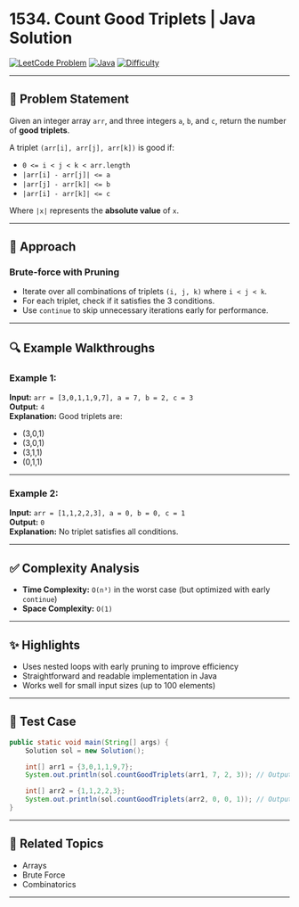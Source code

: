 # 1534. Count Good Triplets | Java Solution

[![LeetCode Problem](https://img.shields.io/badge/LeetCode-1534.%20Count%20Good%20Triplets-blue)](https://leetcode.com/problems/count-good-triplets/)
[![Java](https://img.shields.io/badge/Language-Java-orange)](https://www.java.com/)
[![Difficulty](https://img.shields.io/badge/Difficulty-Easy-brightgreen)]()

---

## 🧩 Problem Statement

Given an integer array `arr`, and three integers `a`, `b`, and `c`, return the number of **good triplets**.

A triplet `(arr[i], arr[j], arr[k])` is good if:

- `0 <= i < j < k < arr.length`
- `|arr[i] - arr[j]| <= a`
- `|arr[j] - arr[k]| <= b`
- `|arr[i] - arr[k]| <= c`

Where `|x|` represents the **absolute value** of `x`.

---

## 🧠 Approach

### Brute-force with Pruning

- Iterate over all combinations of triplets `(i, j, k)` where `i < j < k`.
- For each triplet, check if it satisfies the 3 conditions.
- Use `continue` to skip unnecessary iterations early for performance.

---

## 🔍 Example Walkthroughs

### Example 1:
**Input:** `arr = [3,0,1,1,9,7], a = 7, b = 2, c = 3`  
**Output:** `4`  
**Explanation:** Good triplets are:  
- (3,0,1)  
- (3,0,1)  
- (3,1,1)  
- (0,1,1)

---

### Example 2:
**Input:** `arr = [1,1,2,2,3], a = 0, b = 0, c = 1`  
**Output:** `0`  
**Explanation:** No triplet satisfies all conditions.

---

## ✅ Complexity Analysis

- **Time Complexity:** `O(n³)` in the worst case (but optimized with early `continue`)
- **Space Complexity:** `O(1)`

---

## ✨ Highlights

- Uses nested loops with early pruning to improve efficiency
- Straightforward and readable implementation in Java
- Works well for small input sizes (up to 100 elements)

---

## 🧪 Test Case

```java
public static void main(String[] args) {
    Solution sol = new Solution();

    int[] arr1 = {3,0,1,1,9,7};
    System.out.println(sol.countGoodTriplets(arr1, 7, 2, 3)); // Output: 4

    int[] arr2 = {1,1,2,2,3};
    System.out.println(sol.countGoodTriplets(arr2, 0, 0, 1)); // Output: 0
}
```

---

## 📎 Related Topics

- Arrays
- Brute Force
- Combinatorics

---